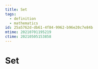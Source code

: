 ```yaml
---
title: Set
tags:
  - definition
  - mathematics
id: 25a5762d-db61-4f84-9962-b96e20c7e84b
mtime: 20210701195219
ctime: 20210505153858
---
```


# Set
